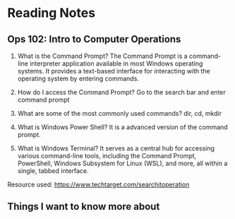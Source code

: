 # Reading Notes

## Ops 102: Intro to Computer Operations

1.	What is the Command Prompt?
The Command Prompt is a command-line interpreter application available in most Windows operating systems. It provides a text-based interface for interacting with the operating system by entering commands.

2.	How do I access the Command Prompt? Go to the search bar and enter command prompt

3.	What are some of the most commonly used commands? dir, cd, mkdir

4.	What is Windows Power Shell? It is a advanced version of the command prompt.

5.	What is Windows Terminal? It serves as a central hub for accessing various command-line tools, including the Command Prompt, PowerShell, Windows Subsystem for Linux (WSL), and more, all within a single, tabbed interface.

Resource used: https://www.techtarget.com/searchitoperation

## Things I want to know more about
